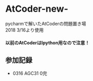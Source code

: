 # AtCoder-new-
pycharmで解いたAtCoderの問題置き場  
2018 3/16より使用  
#### 以前のAtCoderはIpython用なので注意！

## 参加記録
- 0316 AGC31 0完
